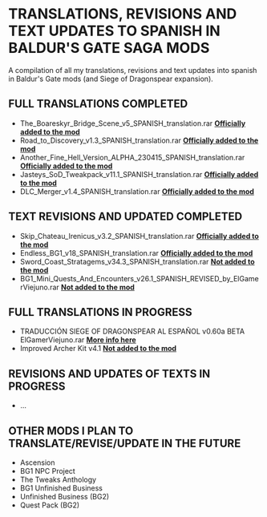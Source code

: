 # TRANSLATIONS, REVISIONS AND TEXT UPDATES TO SPANISH IN BALDUR'S GATE SAGA MODS
A compilation of all my translations, revisions and text updates into spanish in Baldur's Gate mods (and Siege of Dragonspear expansion).

## FULL TRANSLATIONS COMPLETED
- The_Boareskyr_Bridge_Scene_v5_SPANISH_translation.rar **[Officially added to the mod](https://github.com/Gibberlings3/The_Boareskyr_Bridge_Scene)**
- Road_to_Discovery_v1.3_SPANISH_translation.rar **[Officially added to the mod](https://github.com/Gibberlings3/Road_To_Discovery_for_SoD)**
- Another_Fine_Hell_Version_ALPHA_230415_SPANISH_translation.rar **[Officially added to the mod](https://github.com/Gibberlings3/Another_Fine_Hell)**
- Jasteys_SoD_Tweakpack_v11.1_SPANISH_translation.rar **[Officially added to the mod](https://github.com/Gibberlings3/Jasteys_SoD_Tweakpack)**
- DLC_Merger_v1.4_SPANISH_translation.rar **[Officially added to the mod](https://github.com/Argent77/A7-DlcMerger)**

## TEXT REVISIONS AND UPDATED COMPLETED
- Skip_Chateau_Irenicus_v3.2_SPANISH_translation.rar **[Officially added to the mod](https://github.com/Argent77/A7-SkipChateauIrenicus)**
- Endless_BG1_v18_SPANISH_translation.rar **[Officially added to the mod](https://github.com/Gibberlings3/EndlessBG1)**
- Sword_Coast_Stratagems_v34.3_SPANISH_translation.rar **[Not added to the mod](https://github.com/Gibberlings3/SwordCoastStratagems)**
- BG1_Mini_Quests_And_Encounters_v26.1_SPANISH_REVISED_by_ElGamerViejuno.rar **[Not added to the mod](https://github.com/Gibberlings3/BG_Quests_And_Encounters)**

## FULL TRANSLATIONS IN PROGRESS
- TRADUCCIÓN SIEGE OF DRAGONSPEAR AL ESPAÑOL v0.60a BETA ElGamerViejuno.rar **[More info here](https://github.com/ElGamerViejuno/translation-siege-of-dragonspear-into-spanish)**
- Improved Archer Kit v4.1 **[Not added to the mod](https://github.com/Argent77/A7-ImprovedArcher)**

## REVISIONS AND UPDATES OF TEXTS IN PROGRESS
- ...

## OTHER MODS I PLAN TO TRANSLATE/REVISE/UPDATE IN THE FUTURE
- Ascension
- BG1 NPC Project
- The Tweaks Anthology
- BG1 Unfinished Business
- Unfinished Business (BG2)
- Quest Pack (BG2)
